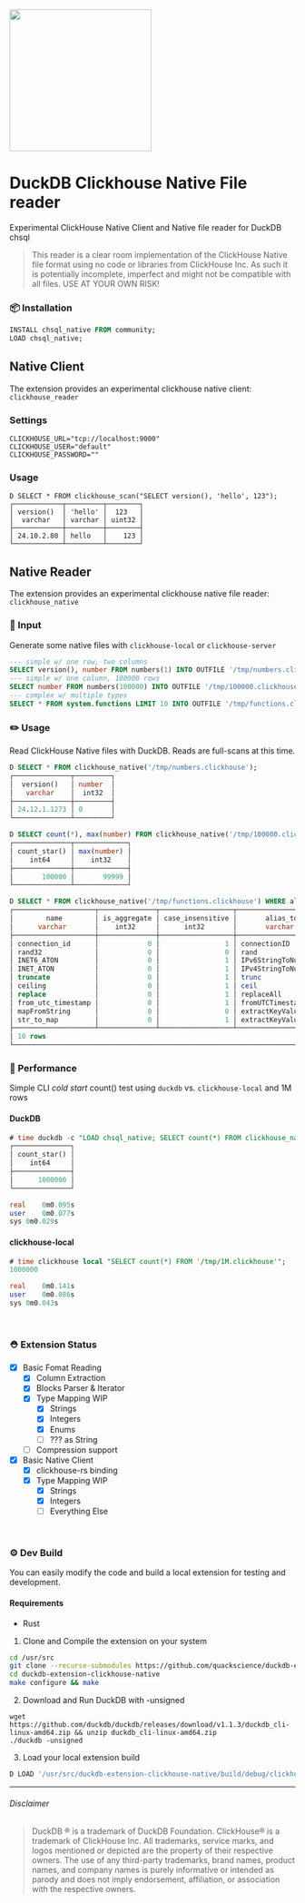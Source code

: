 <img src="https://github.com/user-attachments/assets/46a5c546-7e9b-42c7-87f4-bc8defe674e0" width=250 />

# DuckDB Clickhouse Native File reader
Experimental ClickHouse Native Client and Native file reader for DuckDB chsql

> This reader is a clear room implementation of the ClickHouse Native file format using no code or libraries from ClickHouse Inc. As such it is potentially incomplete, imperfect and might not be compatible with all files. USE AT YOUR OWN RISK!


### 📦 Installation
```sql
INSTALL chsql_native FROM community;
LOAD chsql_native;
```

## Native Client
The extension provides an experimental clickhouse native client: `clickhouse_reader`
### Settings
```
CLICKHOUSE_URL="tcp://localhost:9000"
CLICKHOUSE_USER="default"
CLICKHOUSE_PASSWORD=""
```
### Usage
```
D SELECT * FROM clickhouse_scan("SELECT version(), 'hello', 123");
┌────────────┬─────────┬────────┐
│ version()  │ 'hello' │  123   │
│  varchar   │ varchar │ uint32 │
├────────────┼─────────┼────────┤
│ 24.10.2.80 │ hello   │    123 │
└────────────┴─────────┴────────┘
```

## Native Reader
The extension provides an experimental clickhouse native file reader: `clickhouse_native`

### 🏁 Input
Generate some native files with `clickhouse-local` or `clickhouse-server`

```sql
--- simple w/ one row, two columns
SELECT version(), number FROM numbers(1) INTO OUTFILE '/tmp/numbers.clickhouse' FORMAT Native;
--- simple w/ one column, 100000 rows
SELECT number FROM numbers(100000) INTO OUTFILE '/tmp/100000.clickhouse' FORMAT Native;
--- complex w/ multiple types
SELECT * FROM system.functions LIMIT 10 INTO OUTFILE '/tmp/functions.clickhouse' FORMAT Native;
```

### ✏️ Usage
Read ClickHouse Native files with DuckDB. Reads are full-scans at this time.

```sql
D SELECT * FROM clickhouse_native('/tmp/numbers.clickhouse');
┌──────────────┬─────────┐
│  version()   │ number  │
│   varchar    │  int32  │
├──────────────┼─────────┤
│ 24.12.1.1273 │ 0       │
└──────────────┴─────────┘
```
```sql
D SELECT count(*), max(number) FROM clickhouse_native('/tmp/100000.clickhouse');
┌──────────────┬─────────────┐
│ count_star() │ max(number) │
│    int64     │    int32    │
├──────────────┼─────────────┤
│       100000 │       99999 │
└──────────────┴─────────────┘
```
```sql
D SELECT * FROM clickhouse_native('/tmp/functions.clickhouse') WHERE alias_to != '' LIMIT 10;
┌────────────────────┬──────────────┬──────────────────┬──────────────────────┬──────────────┬─────────┬───┬─────────┬───────────┬────────────────┬──────────┬────────────┐
│        name        │ is_aggregate │ case_insensitive │       alias_to       │ create_query │ origin  │ … │ syntax  │ arguments │ returned_value │ examples │ categories │
│      varchar       │    int32     │      int32       │       varchar        │   varchar    │ varchar │   │ varchar │  varchar  │    varchar     │ varchar  │  varchar   │
├────────────────────┼──────────────┼──────────────────┼──────────────────────┼──────────────┼─────────┼───┼─────────┼───────────┼────────────────┼──────────┼────────────┤
│ connection_id      │            0 │                1 │ connectionID         │              │ System  │ … │         │           │                │          │            │
│ rand32             │            0 │                0 │ rand                 │              │ System  │ … │         │           │                │          │            │
│ INET6_ATON         │            0 │                1 │ IPv6StringToNum      │              │ System  │ … │         │           │                │          │            │
│ INET_ATON          │            0 │                1 │ IPv4StringToNum      │              │ System  │ … │         │           │                │          │            │
│ truncate           │            0 │                1 │ trunc                │              │ System  │ … │         │           │                │          │            │
│ ceiling            │            0 │                1 │ ceil                 │              │ System  │ … │         │           │                │          │            │
│ replace            │            0 │                1 │ replaceAll           │              │ System  │ … │         │           │                │          │            │
│ from_utc_timestamp │            0 │                1 │ fromUTCTimestamp     │              │ System  │ … │         │           │                │          │            │
│ mapFromString      │            0 │                0 │ extractKeyValuePairs │              │ System  │ … │         │           │                │          │            │
│ str_to_map         │            0 │                1 │ extractKeyValuePairs │              │ System  │ … │         │           │                │          │            │
├────────────────────┴──────────────┴──────────────────┴──────────────────────┴──────────────┴─────────┴───┴─────────┴───────────┴────────────────┴──────────┴────────────┤
│ 10 rows                                                                                                                                           12 columns (11 shown) │
└─────────────────────────────────────────────────────────────────────────────────────────────────────────────────────────────────────────────────────────────────────────┘
```

### 🐎 Performance
Simple CLI _cold start_ count() test using `duckdb` vs. `clickhouse-local` and 1M rows
#### DuckDB
```sql
# time duckdb -c "LOAD chsql_native; SELECT count(*) FROM clickhouse_native('/tmp/1M.clickhouse');"
┌──────────────┐
│ count_star() │
│    int64     │
├──────────────┤
│      1000000 │
└──────────────┘

real	0m0.095s
user	0m0.077s
sys	0m0.029s
```
#### clickhouse-local
```sql
# time clickhouse local "SELECT count(*) FROM '/tmp/1M.clickhouse'";
1000000

real	0m0.141s
user	0m0.086s
sys	0m0.043s
```

<br>

### ⛑️ Extension Status
- [x] Basic Fomat Reading
  - [x] Column Extraction
  - [x] Blocks Parser & Iterator
  - [x] Type Mapping WIP
    - [x] Strings
    - [x] Integers
    - [x] Enums
    - [ ] ??? as String
  - [ ] Compression support
- [x] Basic Native Client
  - [x] clickhouse-rs binding
  - [x] Type Mapping WIP
    - [x] Strings
    - [x] Integers
    - [ ] Everything Else

<br>


### ⚙️ Dev Build
You can easily modify the code and build a local extension for testing and development.

#### Requirements
- Rust

1) Clone and Compile the extension on your system

```bash
cd /usr/src
git clone --recurse-submodules https://github.com/quackscience/duckdb-extension-clickhouse-native
cd duckdb-extension-clickhouse-native
make configure && make
```

2) Download and Run DuckDB with -unsigned
```
wget https://github.com/duckdb/duckdb/releases/download/v1.1.3/duckdb_cli-linux-amd64.zip && unzip duckdb_cli-linux-amd64.zip
./duckdb -unsigned
```

3) Load your local extension build
```sql
D LOAD '/usr/src/duckdb-extension-clickhouse-native/build/debug/clickhouse_native.duckdb_extension';
```


----

###### Disclaimer
> DuckDB ® is a trademark of DuckDB Foundation.
> ClickHouse® is a trademark of ClickHouse Inc. All trademarks, service marks, and logos mentioned or depicted are the property of their respective owners. The use of any third-party trademarks, brand names, product names, and company names is purely informative or intended as parody and does not imply endorsement, affiliation, or association with the respective owners.

